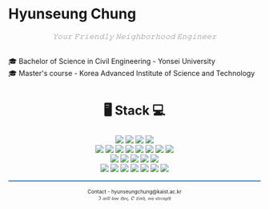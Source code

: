 <h1> Hyunseung Chung </h1>

<div>
<p align='center' style='color: grey'><i>𝚈𝚘𝚞𝚛 𝙵𝚛𝚒𝚎𝚗𝚍𝚕𝚢 𝙽𝚎𝚒𝚐𝚑𝚋𝚘𝚛𝚑𝚘𝚘𝚍 𝙴𝚗𝚐𝚒𝚗𝚎𝚎𝚛</br></i></p>
</br>
🎓 Bachelor of Science in Civil Engineering - Yonsei University</br>
🎓 Master's course - Korea Advanced Institute of Science and Technology</br>
</br>
</div>

<div>
<p align='center' style='font-size:25px'>
<b>🖥 Stack 💻</b></br>
</p></div>

<div p align='center'>
<img src="https://img.shields.io/badge/Ubuntu-E95420?style=flat&logo=Ubuntu&logoColor=white"/>
<img src="https://img.shields.io/badge/Synology-B5B5B6?style=flat&logo=Synology&logoColor=white"/>
<img src="https://img.shields.io/badge/macOS-000000?style=flat&logo=macOS&logoColor=white"/>
<img src="https://img.shields.io/badge/iOS-000000?style=flat&logo=iOS&logoColor=white"/></br>

<img src="https://img.shields.io/badge/Swift-FA7343?style=flat&logo=Swift&logoColor=white"/>
<img src="https://img.shields.io/badge/Anaconda-44A833?style=flat&logo=Anaconda&logoColor=white"/>
<img src="https://img.shields.io/badge/InfluxDB-22ADF6?style=flat&logo=InfluxDB&logoColor=white"/>
<img src="https://img.shields.io/badge/Docker-2496ED?style=flat&logo=Docker&logoColor=white"/>
<img src="https://img.shields.io/badge/Mathworks-0076A8?style=flat&logo=Mathworks&logoColor=white"/>
<img src="https://img.shields.io/badge/Python-3776AB?style=flat&logo=Python&logoColor=white"/>
<img src="https://img.shields.io/badge/MySQL-4479A1?style=flat&logo=MySQL&logoColor=white"/>
<img src="https://img.shields.io/badge/Fortran-734F96?style=flat&logo=Fortran&logoColor=white"/></br>
<img src="https://img.shields.io/badge/InDesign-FF3366?style=flat&logo=Adobe InDesign&logoColor=white"/>
<img src="https://img.shields.io/badge/Illustrator-FF9A00?style=flat&logo=Adobe Illustrator&logoColor=white"/>
<img src="https://img.shields.io/badge/Photoshop-31A8FF?style=flat&logo=Adobe Photoshop&logoColor=white"/>
<img src="https://img.shields.io/badge/Lightroom-31A8FF?style=flat&logo=Adobe Lightroom&logoColor=white"/>
<img src="https://img.shields.io/badge/Premiere Pro-9999FF?style=flat&logo=Adobe Premiere Pro&logoColor=white"/></br>
<img src="https://img.shields.io/badge/Jupyter-F37626?style=flat&logo=Jupyter&logoColor=white"/>
<img src="https://img.shields.io/badge/Grafana-F46800?style=flat&logo=Grafana&logoColor=white"/>
<img src="https://img.shields.io/badge/Google Colab-F9AB00?style=flat&logo=Google Colab&logoColor=white"/>
<img src="https://img.shields.io/badge/Arduino-00979D?style=flat&logo=Arduino&logoColor=white"/>
<img src="https://img.shields.io/badge/Xcode-147EFB?style=flat&logo=Xcode&logoColor=white"/>
<img src="https://img.shields.io/badge/PyCharm-000000?style=flat&logo=PyCharm&logoColor=white"/>
<img src="https://img.shields.io/badge/Notion-000000?style=flat&logo=Notion&logoColor=white"/>
</p></div>

<div>
<hr style="height: 2px; background-color: steelblue;">
<p align='center' style='font-size: 10px'>
Contact - hyunseungchung@kaist.ac.kr</br>
<i>ℑ 𝔴𝔦𝔩𝔩 𝔩𝔬𝔳𝔢 𝔱𝔥𝔢𝔢, 𝔒 𝔏𝔬𝔯𝔡, 𝔪𝔶 𝔰𝔱𝔯𝔢𝔫𝔤𝔱𝔥</i>
</p></div>
